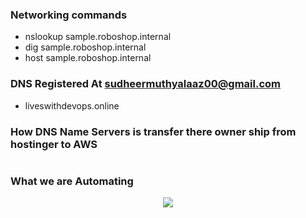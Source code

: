 ### Networking commands
- nslookup sample.roboshop.internal
- dig sample.roboshop.internal
- host sample.roboshop.internal 
### DNS Registered At sudheermuthyalaaz00@gmail.com
- liveswithdevops.online

### How DNS Name Servers is transfer there owner ship from hostinger to AWS
<p align="center">
  <img src="" />
    </p>

### What we are Automating 

<p align="center">
  <img src="https://github.com/sudheermuthyala/RK/blob/main/RK/i/2023-02-15-22-00-38.png" />
    </p>

### 